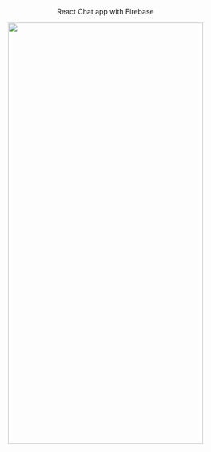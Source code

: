 

<p align="center">
React Chat app with Firebase
</p>

<p align="center">
  <img width="390" height="844" src="https://user-images.githubusercontent.com/105635441/197345359-9bb70555-626a-4ed6-b158-bd897599bd5e.png">
</p>
